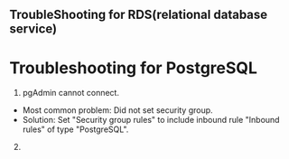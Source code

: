 ## TroubleShooting for RDS(relational database service)

# Troubleshooting for PostgreSQL

1. pgAdmin cannot connect. 

- Most common problem: Did not set security group. 
- Solution: Set "Security group rules" to include inbound rule "Inbound rules" of type "PostgreSQL". 

2. 
